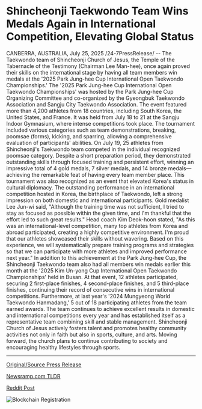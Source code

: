 # Shincheonji Taekwondo Team Wins Medals Again in International Competition, Elevating Global Status

CANBERRA, AUSTRALIA, July 25, 2025 /24-7PressRelease/ -- The Taekwondo team of Shincheonji Church of Jesus, the Temple of the Tabernacle of the Testimony (Chairman Lee Man-hee), once again proved their skills on the international stage by having all team members win medals at the '2025 Park Jung-hee Cup International Open Taekwondo Championships.'  The '2025 Park Jung-hee Cup International Open Taekwondo Championships' was hosted by the Park Jung-hee Cup Organizing Committee and co-organized by the Gyeongbuk Taekwondo Association and Sangju City Taekwondo Association. The event featured more than 4,200 athletes from 18 countries, including South Korea, the United States, and France. It was held from July 18 to 21 at the Sangju Indoor Gymnasium, where intense competitions took place. The tournament included various categories such as team demonstrations, breaking, poomsae (forms), kicking, and sparring, allowing a comprehensive evaluation of participants' abilities.  On July 19, 25 athletes from Shincheonji's Taekwondo team competed in the individual recognized poomsae category. Despite a short preparation period, they demonstrated outstanding skills through focused training and persistent effort, winning an impressive total of 4 gold medals, 7 silver medals, and 14 bronze medals—achieving the remarkable feat of having every team member place.  This tournament was also recognized as an event that elevated Korea's status in cultural diplomacy. The outstanding performance in an international competition hosted in Korea, the birthplace of Taekwondo, left a strong impression on both domestic and international participants.  Gold medalist Lee Jun-wi said, "Although the training time was not sufficient, I tried to stay as focused as possible within the given time, and I'm thankful that the effort led to such great results."  Head coach Kim Deok-hoon stated, "As this was an international-level competition, many top athletes from Korea and abroad participated, creating a highly competitive environment. I'm proud that our athletes showcased their skills without wavering. Based on this experience, we will systematically prepare training programs and strategies so that we can participate with more athletes and improved performance next year."  In addition to this achievement at the Park Jung-hee Cup, the Shincheonji Taekwondo team also had all members win medals earlier this month at the '2025 Kim Un-yong Cup International Open Taekwondo Championships' held in Busan. At that event, 12 athletes participated, securing 2 first-place finishes, 4 second-place finishes, and 5 third-place finishes, continuing their record of consecutive wins in international competitions.  Furthermore, at last year's '2024 Mungyeong World Taekwondo Hanmadang,' 5 out of 18 participating athletes from the team earned awards. The team continues to achieve excellent results in domestic and international competitions every year and has established itself as a representative team combining skill and stable management.  Shincheonji Church of Jesus actively fosters talent and promotes healthy community activities not only in faith but also in sports, culture, and arts. Moving forward, the church plans to continue contributing to society and encouraging healthy lifestyles through sports. 

---

[Original/Source Press Release](https://www.24-7pressrelease.com/press-release/525211/shincheonji-taekwondo-team-wins-medals-again-in-international-competition-elevating-global-status)
                    

[Newsramp.com TLDR](https://newsramp.com/curated-news/shincheonji-taekwondo-team-dominates-international-championships/836678d6e92a917f41de35874d38df7d) 

 



[Reddit Post](https://www.reddit.com/r/Lifestyle_Culture/comments/1m8subj/shincheonji_taekwondo_team_dominates/) 



![Blockchain Registration](https://cdn.newsramp.app/24-7PressRelease/qrcode/257/25/jinxQGKX.webp)